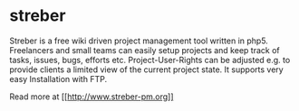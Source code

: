 streber
=======

Streber is a free wiki driven project management tool written in php5. Freelancers and small teams can easily setup projects and keep track of tasks, issues, bugs, efforts etc. Project-User-Rights can be adjusted e.g. to provide clients a limited view of the current project state. 
It supports very easy Installation with FTP.

Read more at [[http://www.streber-pm.org]]